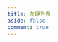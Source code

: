 ```yaml
---
title: 友鏈列表
aside: false
comment: true
---
```


<script setup>
import Link from "@/views/Link.vue";
</script>

<Link />